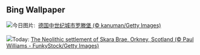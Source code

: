 ## Bing Wallpaper
![](https://www.bing.com/th?id=OHR.MedievalRothenburg_ZH-CN1522774136_UHD.jpg&w=1000)今日图片: &nbsp;[德国中世纪城市罗滕堡 (© kanuman/Getty Images)](https://www.bing.com/th?id=OHR.MedievalRothenburg_ZH-CN1522774136_UHD.jpg)
<br><br/>
![](https://www.bing.com/th?id=OHR.AncientOrkney_EN-US8469766447_UHD.jpg&w=1000)Today: [The Neolithic settlement of Skara Brae, Orkney, Scotland (© Paul Williams - FunkyStock/Getty Images)](https://www.bing.com/th?id=OHR.AncientOrkney_EN-US8469766447_UHD.jpg)
<br><br/>
